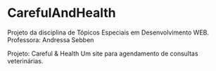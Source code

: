 # CarefulAndHealth
Projeto da disciplina de Tópicos Especiais em Desenvolvimento WEB.
Professora: Andressa Sebben

Projeto: Careful & Health
Um site para agendamento de consultas veterinárias.
